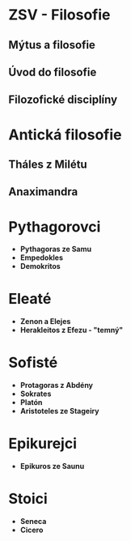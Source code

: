 # ZSV - Filosofie

## Mýtus a filosofie

## Úvod do filosofie

## Filozofické disciplíny

# Antická filosofie

## Tháles z Milétu

## Anaximandra

# Pythagorovci
- **Pythagoras ze Samu**
- **Empedokles**
- **Demokritos**

# Eleaté
- **Zenon a Elejes**
- **Herakleitos z Efezu - "temný"**

# Sofisté
- **Protagoras z Abdény**
- **Sokrates**
- **Platón**
- **Aristoteles ze Stageiry**

# Epikurejci
- **Epikuros ze Saunu**

# Stoici
- **Seneca**
- **Cicero**
